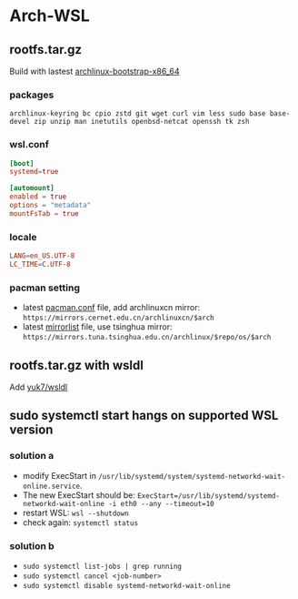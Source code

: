 # Arch-WSL

## rootfs.tar.gz

Build with lastest [archlinux-bootstrap-x86_64](http://mirrors.edge.kernel.org/archlinux/iso/latest/archlinux-bootstrap-x86_64.tar.zst)

### packages

`archlinux-keyring bc cpio zstd git wget curl vim less sudo base base-devel zip unzip man inetutils openbsd-netcat openssh tk zsh`

### wsl.conf

``` conf
[boot]
systemd=true

[automount]
enabled = true
options = "metadata"
mountFsTab = true
```

### locale

``` conf
LANG=en_US.UTF-8
LC_TIME=C.UTF-8
```

### pacman setting

- latest [pacman.conf](https://gitlab.archlinux.org/archlinux/archiso/-/raw/master/configs/releng/pacman.conf) file, add archlinuxcn mirror: `https://mirrors.cernet.edu.cn/archlinuxcn/$arch`
- latest [mirrorlist](https://archlinux.org/mirrorlist/all/) file, use tsinghua mirror: `https://mirrors.tuna.tsinghua.edu.cn/archlinux/$repo/os/$arch`

## rootfs.tar.gz with wsldl

Add [yuk7/wsldl](https://github.com/yuk7/wsldl/releases/latest/download/icons.zip)


## sudo systemctl start hangs on supported WSL version

### solution a

- modify ExecStart in `/usr/lib/systemd/system/systemd-networkd-wait-online.service`.
- The new ExecStart should be:
  `ExecStart=/usr/lib/systemd/systemd-networkd-wait-online -i eth0 --any --timeout=10`
- restart WSL: `wsl --shutdown`
- check again: `systemctl status`

### solution b

- `sudo systemctl list-jobs | grep running`
- `sudo systemctl cancel <job-number>`
- `sudo systemctl disable systemd-networkd-wait-online`
